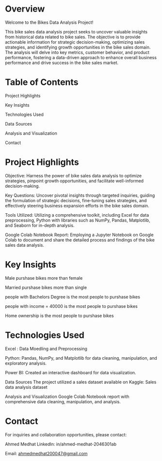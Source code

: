 # Overview
Welcome to the Bikes Data Analysis Project!

This bike sales data analysis project seeks to uncover valuable insights from historical data related to bike sales. The objective is to provide actionable information for strategic decision-making, optimizing sales strategies, and identifying growth opportunities in the bike sales domain. The analysis will delve into key metrics, customer behavior, and product performance, fostering a data-driven approach to enhance overall business performance and drive success in the bike sales market.





# Table of Contents
Project Highlights

Key Insights

Technologies Used

Data Sources

Analysis and Visualization

Contact

# Project Highlights

Objective: Harness the power of bike sales data analysis to optimize strategies, pinpoint growth opportunities, and facilitate well-informed decision-making.

Key Questions: Uncover pivotal insights through targeted inquiries, guiding the formulation of strategic decisions, fine-tuning sales strategies, and effectively steering business expansion efforts in the bike sales domain.

Tools Utilized: Utilizing a comprehensive toolkit, including Excel for data preprocessing, Python with libraries such as NumPy, Pandas, Matplotlib, and Seaborn for in-depth analysis.

Google Colab Notebook Report: Employing a Jupyter Notebook on Google Colab to document and share the detailed process and findings of the bike sales data analysis.


# Key Insights

Male purshase bikes more than female 

Married purshase bikes more than single

people with Bachelors Degree is the most people to purshase bikes

people with income = 40000 is the most people to purshase bikes

Home ownership is the most people to purshase bikes

# Technologies Used
Excel : Data Moedling and Preprocessing

Python: Pandas, NumPy, and Matplotlib for data cleaning, manipulation, and exploratory analysis.

Power BI: Created an interactive dashboard for data visualization.

Data Sources
The project utilized a sales dataset available on Kaggle: Sales data analysis dataset

Analysis and Visualization
Google Colab Notebook report with comprehensive data cleaning, manipulation, and analysis.

# Contact
For inquiries and collaboration opportunities, please contact:

Ahmed Medhat LinkedIn: in/ahmed-medhat-2046301ab

Email: ahmedmedhat200047@gmail.com

